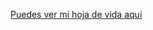 [Puedes ver mi hoja de vida aquí](https://github.com/CamiloMM21/profileREADME/blob/main/index.html
)

